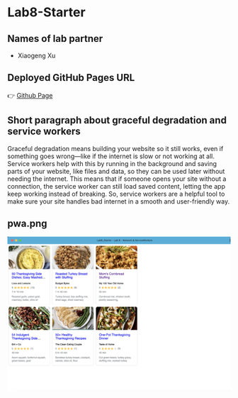 # Lab8-Starter

## Names of lab partner
- Xiaogeng Xu

## Deployed GitHub Pages URL
👉 [Github Page]()

## Short paragraph about graceful degradation and service workers
Graceful degradation means building your website so it still works, even if something goes wrong—like if the internet is slow or not working at all. Service workers help with this by running in the background and saving parts of your website, like files and data, so they can be used later without needing the internet. This means that if someone opens your site without a connection, the service worker can still load saved content, letting the app keep working instead of breaking. So, service workers are a helpful tool to make sure your site handles bad internet in a smooth and user-friendly way.

## pwa.png
![pwa.png](./pwa.png)
